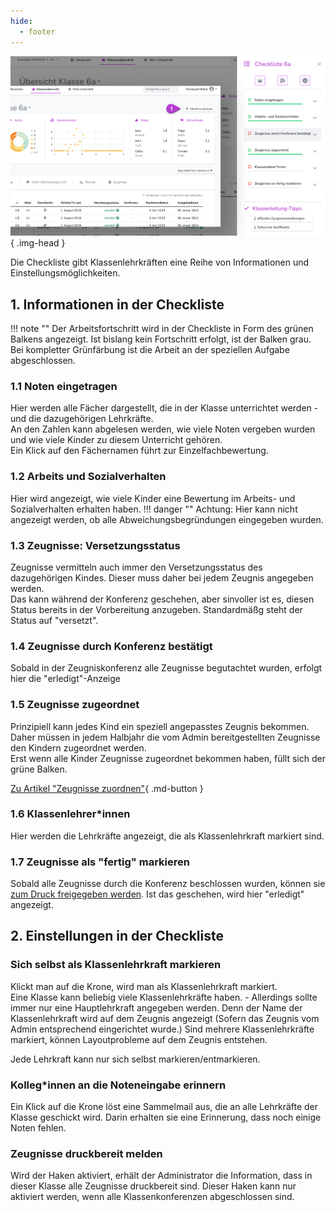 ```yaml
---
hide:
  - footer
---
```


![Checkliste](../../../img/03_Arbeitsbereiche/checkliste.png){ .img-head }

Die Checkliste gibt Klassenlehrkräften eine Reihe von Informationen und Einstellungsmöglichkeiten.

## 1. Informationen in der Checkliste

!!! note ""
    Der Arbeitsfortschritt wird in der Checkliste in Form des grünen Balkens angezeigt. Ist bislang kein Fortschritt erfolgt, ist der Balken grau. <br>
    Bei kompletter Grünfärbung ist die Arbeit an der speziellen Aufgabe abgeschlossen.

### 1.1 Noten eingetragen

Hier werden alle Fächer dargestellt, die in der Klasse unterrichtet werden - und die dazugehörigen Lehrkräfte. <br>
An den Zahlen kann abgelesen werden, wie viele Noten vergeben wurden und wie viele Kinder zu diesem Unterricht gehören. <br>
Ein Klick auf den Fächernamen führt zur Einzelfachbewertung.

### 1.2 Arbeits und Sozialverhalten

Hier wird angezeigt, wie viele Kinder eine Bewertung im Arbeits- und Sozialverhalten erhalten haben.
!!! danger ""
    Achtung: Hier kann nicht angezeigt werden, ob alle Abweichungsbegründungen eingegeben wurden.

### 1.3 Zeugnisse: Versetzungsstatus

Zeugnisse vermitteln auch immer den Versetzungsstatus des dazugehörigen Kindes. Dieser muss daher bei jedem Zeugnis angegeben werden. <br>
Das kann während der Konferenz geschehen, aber sinvoller ist es, diesen Status bereits in der Vorbereitung anzugeben. Standardmäßg steht der Status auf "versetzt".

### 1.4 Zeugnisse durch Konferenz bestätigt

Sobald in der Zeugniskonferenz alle Zeugnisse begutachtet wurden, erfolgt hier die "erledigt"-Anzeige

### 1.5 Zeugnisse zugeordnet
Prinzipiell kann jedes Kind ein speziell angepasstes Zeugnis bekommen. Daher müssen in jedem Halbjahr die vom Admin bereitgestellten Zeugnisse den Kindern zugeordnet werden. <br>
Erst wenn alle Kinder Zeugnisse zugeordnet bekommen haben, füllt sich der grüne Balken. <br>

[Zu Artikel "Zeugnisse zuordnen"](../Schritt_f%C3%BCr_Schritt/Zeugnisse_zuordnen.md){ .md-button }

### 1.6 Klassenlehrer*innen

Hier werden die Lehrkräfte angezeigt, die als Klassenlehrkraft markiert sind.

### 1.7 Zeugnisse als "fertig" markieren

Sobald alle Zeugnisse durch die Konferenz beschlossen wurden, können sie [zum Druck freigegeben werden](#zeugnisse-druckbereit-melden). Ist das geschehen, wird hier "erledigt" angezeigt. 

## 2. Einstellungen in der Checkliste
  
### Sich selbst als Klassenlehrkraft markieren
Klickt man auf die Krone, wird man als Klassenlehrkraft markiert. <br>
Eine Klasse kann beliebig viele Klassenlehrkräfte haben. - Allerdings sollte immer nur eine Hauptlehrkraft angegeben werden. Denn der Name der Klassenlehrkraft wird auf dem Zeugnis angezeigt (Sofern das Zeugnis vom Admin entsprechend eingerichtet wurde.) Sind mehrere Klassenlehrkräfte markiert, können Layoutprobleme auf dem Zeugnis entstehen.

Jede Lehrkraft kann nur sich selbst markieren/entmarkieren.

### Kolleg*innen an die Noteneingabe erinnern

Ein Klick auf die Krone löst eine Sammelmail aus, die an alle Lehrkräfte der Klasse geschickt wird. Darin erhalten sie eine Erinnerung, dass noch einige Noten fehlen. 

### Zeugnisse druckbereit melden

Wird der Haken aktiviert, erhält der Administrator die Information, dass in dieser Klasse alle Zeugnisse druckbereit sind. Dieser Haken kann nur aktiviert werden, wenn alle Klassenkonferenzen abgeschlossen sind.
